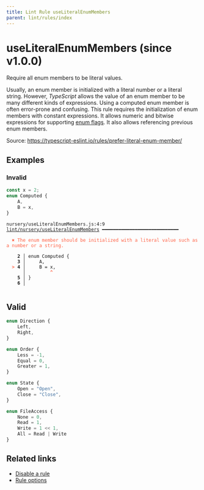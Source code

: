 ```yaml
---
title: Lint Rule useLiteralEnumMembers
parent: lint/rules/index
---
```


# useLiteralEnumMembers (since v1.0.0)

Require all enum members to be literal values.

Usually, an enum member is initialized with a literal number or a literal string.
However, _TypeScript_ allows the value of an enum member to be many different kinds of expressions.
Using a computed enum member is often error-prone and confusing.
This rule requires the initialization of enum members with constant expressions.
It allows numeric and bitwise expressions for supporting [enum flags](https://stackoverflow.com/questions/39359740/what-are-enum-flags-in-typescript/39359953#39359953).
It also allows referencing previous enum members.

Source: https://typescript-eslint.io/rules/prefer-literal-enum-member/

## Examples

### Invalid

```ts
const x = 2;
enum Computed {
    A,
    B = x,
}
```

<pre class="language-text"><code class="language-text">nursery/useLiteralEnumMembers.js:4:9 <a href="https://biomejs.dev/lint/rules/useLiteralEnumMembers">lint/nursery/useLiteralEnumMembers</a> ━━━━━━━━━━━━━━━━━━━━━━━━━━━━

<strong><span style="color: Tomato;">  </span></strong><strong><span style="color: Tomato;">✖</span></strong> <span style="color: Tomato;">The enum member should be initialized with a literal value such as a number or a string.</span>
  
    <strong>2 │ </strong>enum Computed {
    <strong>3 │ </strong>    A,
<strong><span style="color: Tomato;">  </span></strong><strong><span style="color: Tomato;">&gt;</span></strong> <strong>4 │ </strong>    B = x,
   <strong>   │ </strong>        <strong><span style="color: Tomato;">^</span></strong>
    <strong>5 │ </strong>}
    <strong>6 │ </strong>
  
</code></pre>

## Valid

```ts
enum Direction {
    Left,
    Right,
}
```

```ts
enum Order {
    Less = -1,
    Equal = 0,
    Greater = 1,
}
```

```ts
enum State {
    Open = "Open",
    Close = "Close",
}
```

```ts
enum FileAccess {
    None = 0,
    Read = 1,
    Write = 1 << 1,
    All = Read | Write
}
```

## Related links

- [Disable a rule](/linter/#disable-a-lint-rule)
- [Rule options](/linter/#rule-options)
